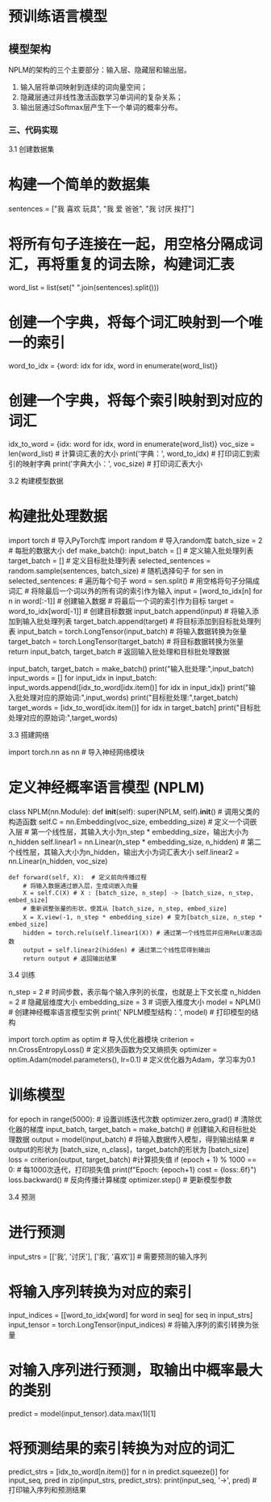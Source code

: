 # 预训练语言模型


## 模型架构

NPLM的架构的三个主要部分：输入层、隐藏层和输出层。

1. 输入层将单词映射到连续的词向量空间；
1. 隐藏层通过非线性激活函数学习单词间的复杂关系；
1. 输出层通过Softmax层产生下一个单词的概率分布。

### 三、代码实现

3.1 创建数据集

# 构建一个简单的数据集
sentences = ["我 喜欢 玩具", "我 爱 爸爸", "我 讨厌 挨打"]
# 将所有句子连接在一起，用空格分隔成词汇，再将重复的词去除，构建词汇表
word_list = list(set(" ".join(sentences).split()))
# 创建一个字典，将每个词汇映射到一个唯一的索引
word_to_idx = {word: idx for idx, word in enumerate(word_list)}
# 创建一个字典，将每个索引映射到对应的词汇
idx_to_word = {idx: word for idx, word in enumerate(word_list)}
voc_size = len(word_list)  # 计算词汇表的大小
print('字典：', word_to_idx)  # 打印词汇到索引的映射字典
print('字典大小：', voc_size)  # 打印词汇表大小

3.2 构建模型数据
# 构建批处理数据
import torch # 导入PyTorch库
import random # 导入random库
batch_size = 2 # 每批的数据大小
def make_batch():
    input_batch = []  # 定义输入批处理列表
    target_batch = []  # 定义目标批处理列表
    selected_sentences = random.sample(sentences, batch_size) # 随机选择句子
    for sen in selected_sentences:  # 遍历每个句子
        word = sen.split()  # 用空格将句子分隔成词汇
        # 将除最后一个词以外的所有词的索引作为输入
        input = [word_to_idx[n] for n in word[:-1]]  # 创建输入数据
        # 将最后一个词的索引作为目标
        target = word_to_idx[word[-1]]  # 创建目标数据
        input_batch.append(input)  # 将输入添加到输入批处理列表
        target_batch.append(target)  # 将目标添加到目标批处理列表
    input_batch = torch.LongTensor(input_batch) # 将输入数据转换为张量
    target_batch = torch.LongTensor(target_batch) # 将目标数据转换为张量
    return input_batch, target_batch  # 返回输入批处理和目标批处理数据

input_batch, target_batch = make_batch()
print("输入批处理:",input_batch)
input_words = []
for input_idx in input_batch:
    input_words.append([idx_to_word[idx.item()] for idx in input_idx])
print("输入批处理对应的原始词:",input_words)
print("目标批处理:",target_batch)
target_words = [idx_to_word[idx.item()] for idx in target_batch]
print("目标批处理对应的原始词:",target_words)

3.3 搭建网络

import torch.nn as nn # 导入神经网络模块
# 定义神经概率语言模型 (NPLM)
class NPLM(nn.Module):
    def __init__(self):
        super(NPLM, self).__init__() # 调用父类的构造函数
        self.C = nn.Embedding(voc_size, embedding_size) # 定义一个词嵌入层
        # 第一个线性层，其输入大小为n_step * embedding_size，输出大小为n_hidden
        self.linear1 = nn.Linear(n_step * embedding_size, n_hidden)
        # 第二个线性层，其输入大小为n_hidden，输出大小为词汇表大小
        self.linear2 = nn.Linear(n_hidden, voc_size)

    def forward(self, X):  # 定义前向传播过程
        # 将输入数据通过嵌入层，生成词嵌入向量
        X = self.C(X) # X : [batch_size, n_step] -> [batch_size, n_step, embed_size]
        # 重新调整张量的形状，使其从 [batch_size, n_step, embed_size]
        X = X.view(-1, n_step * embedding_size) # 变为[batch_size, n_step * embed_size]
        hidden = torch.relu(self.linear1(X)) # 通过第一个线性层并应用ReLU激活函数
        output = self.linear2(hidden) # 通过第二个线性层得到输出
        return output # 返回输出结果

3.4 训练

n_step = 2  # 时间步数，表示每个输入序列的长度，也就是上下文长度
n_hidden = 2 # 隐藏层维度大小
embedding_size = 3 # 词嵌入维度大小
model = NPLM() # 创建神经概率语言模型实例
print(' NPLM模型结构：', model)  # 打印模型的结构


import torch.optim as optim # 导入优化器模块
criterion = nn.CrossEntropyLoss() # 定义损失函数为交叉熵损失
optimizer = optim.Adam(model.parameters(), lr=0.1) # 定义优化器为Adam，学习率为0.1
# 训练模型
for epoch in range(5000): # 设置训练迭代次数
    optimizer.zero_grad() # 清除优化器的梯度
    input_batch, target_batch = make_batch() # 创建输入和目标批处理数据
    output = model(input_batch) # 将输入数据传入模型，得到输出结果
    # output的形状为 [batch_size, n_class]，target_batch的形状为 [batch_size]
    loss = criterion(output, target_batch) #计算损失值
    if (epoch + 1) % 1000 == 0: # 每1000次迭代，打印损失值
        print(f"Epoch: {epoch+1} cost = {loss:.6f}")
    loss.backward() # 反向传播计算梯度
    optimizer.step() # 更新模型参数

3.4 预测

# 进行预测
input_strs = [['我', '讨厌'], ['我', '喜欢']]  # 需要预测的输入序列
# 将输入序列转换为对应的索引
input_indices = [[word_to_idx[word] for word in seq] for seq in input_strs]
input_tensor = torch.LongTensor(input_indices)  # 将输入序列的索引转换为张量
# 对输入序列进行预测，取输出中概率最大的类别
predict = model(input_tensor).data.max(1)[1]
# 将预测结果的索引转换为对应的词汇
predict_strs = [idx_to_word[n.item()] for n in predict.squeeze()]
for input_seq, pred in zip(input_strs, predict_strs):
    print(input_seq, '->', pred)  # 打印输入序列和预测结果
